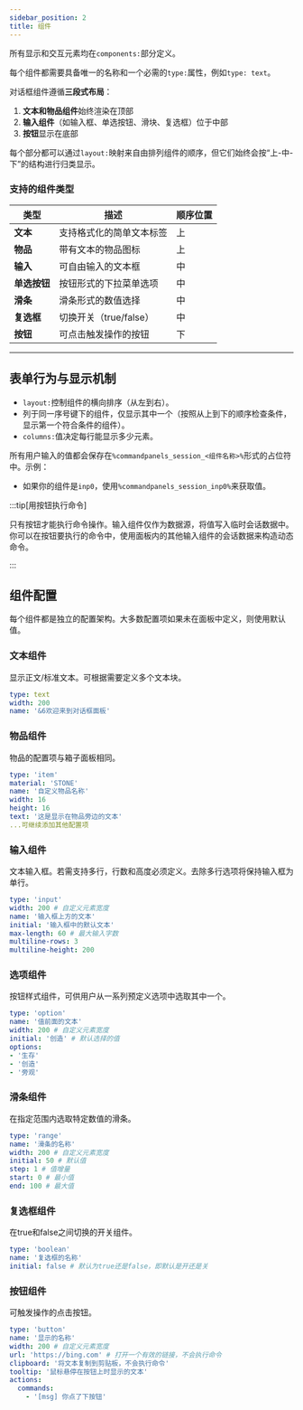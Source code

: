 ```yaml
---
sidebar_position: 2
title: 组件
---
```


所有显示和交互元素均在`components:`部分定义。

每个组件都需要具备唯一的名称和一个必需的`type:`属性，例如`type: text`。

对话框组件遵循**三段式布局**：

1. **文本和物品组件**始终渲染在顶部
2. **输入组件**（如输入框、单选按钮、滑块、复选框）位于中部
3. **按钮**显示在底部

每个部分都可以通过`layout:`映射来自由排列组件的顺序，但它们始终会按“上-中-下”的结构进行归类显示。

### 支持的组件类型

| 类型         | 描述                     | 顺序位置 |
| ------------ | ------------------------ | -------- |
| **文本**     | 支持格式化的简单文本标签 | 上       |
| **物品**     | 带有文本的物品图标       | 上       |
| **输入**     | 可自由输入的文本框       | 中       |
| **单选按钮** | 按钮形式的下拉菜单选项   | 中       |
| **滑条**     | 滑条形式的数值选择       | 中       |
| **复选框**   | 切换开关（true/false）   | 中       |
| **按钮**     | 可点击触发操作的按钮     | 下       |

------

## 表单行为与显示机制

- `layout:`控制组件的横向排序（从左到右）。
- 列于同一序号键下的组件，仅显示其中一个（按照从上到下的顺序检查条件，显示第一个符合条件的组件）。
- `columns:`值决定每行能显示多少元素。

所有用户输入的值都会保存在`%commandpanels_session_<组件名称>%`形式的占位符中。示例：

- 如果你的组件是`inp0`，使用`%commandpanels_session_inp0%`来获取值。

:::tip[用按钮执行命令]

只有按钮才能执行命令操作。输入组件仅作为数据源，将值写入临时会话数据中。你可以在按钮要执行的命令中，使用面板内的其他输入组件的会话数据来构造动态命令。

:::

## 组件配置

每个组件都是独立的配置架构。大多数配置项如果未在面板中定义，则使用默认值。

### 文本组件

显示正文/标准文本。可根据需要定义多个文本块。

```yaml
type: text
width: 200
name: '&6欢迎来到对话框面板'
```

### 物品组件

物品的配置项与箱子面板相同。

```yaml
type: 'item'
material: 'STONE'
name: '自定义物品名称'
width: 16
height: 16
text: '这是显示在物品旁边的文本'
...可继续添加其他配置项
```

### 输入组件

文本输入框。若需支持多行，行数和高度必须定义。去除多行选项将保持输入框为单行。

```yaml
type: 'input'
width: 200 # 自定义元素宽度
name: '输入框上方的文本'
initial: '输入框中的默认文本'
max-length: 60 # 最大输入字数
multiline-rows: 3
multiline-height: 200
```

### 选项组件

按钮样式组件，可供用户从一系列预定义选项中选取其中一个。

```yaml
type: 'option'
name: '值前面的文本'
width: 200 # 自定义元素宽度
initial: '创造' # 默认选择的值
options:
- '生存'
- '创造'
- '旁观'
```

### 滑条组件

在指定范围内选取特定数值的滑条。

```yaml
type: 'range'
name: '滑条的名称'
width: 200 # 自定义元素宽度
initial: 50 # 默认值
step: 1 # 值增量
start: 0 # 最小值
end: 100 # 最大值
```

### 复选框组件

在true和false之间切换的开关组件。

```yaml
type: 'boolean'
name: '复选框的名称'
initial: false # 默认为true还是false，即默认是开还是关
```

### 按钮组件

可触发操作的点击按钮。

```yaml
type: 'button'
name: '显示的名称'
width: 200 # 自定义元素宽度
url: 'https://bing.com' # 打开一个有效的链接，不会执行命令
clipboard: '将文本复制到剪贴板，不会执行命令'
tooltip: '鼠标悬停在按钮上时显示的文本'
actions:
  commands:
    - '[msg] 你点了下按钮'
```